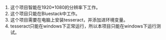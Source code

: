 1. 这个项目智能在1920*1080的分辨率下工作。
2. 这个项目只能在Bluestack中工作。
3. 这个项目需要在电脑上安装tesseract，并添加进环境变量。
4. tesseract只能在windows下正常运行，所以本项目只能在windows下运行测试。
